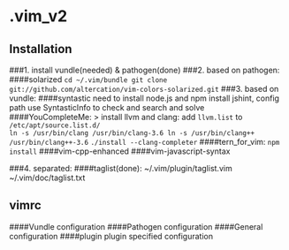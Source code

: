 
.vim_v2
=======

Installation
------------

###1. install vundle(needed) & pathogen(done)
###2. based on pathogen:
####solarized
	```
	cd ~/.vim/bundle
	git clone git://github.com/altercation/vim-colors-solarized.git
	```
###3. based on vundle:
####syntastic
		need to install node.js and npm install jshint, config path
		use SyntasticInfo to check and search and solve
####YouCompleteMe: 
		> install llvm and clang: add `llvm.list` to `/etc/apt/source.list.d/`<br>
		```
			ln -s /usr/bin/clang /usr/bin/clang-3.6
			ln -s /usr/bin/clang++ /usr/bin/clang++-3.6
		```
		`./install --clang-completer`
####tern_for_vim: 
		`npm install`
####vim-cpp-enhanced
####vim-javascript-syntax

###4. separated:
####taglist(done): 
		~/.vim/plugin/taglist.vim  
		~/.vim/doc/taglist.txt

vimrc
-----
####Vundle
	configuration
####Pathogen
	configuration
####General
	configuration
####plugin
	plugin specified configuration
